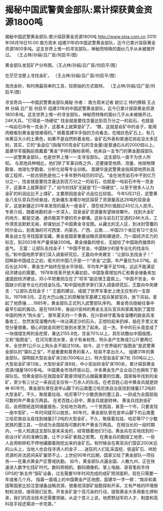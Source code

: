 # 揭秘中国武警黄金部队:累计探获黄金资源1800吨

揭秘中国武警黄金部队:累计探获黄金资源1800吨
http://www.sina.com.cn  2010年06月18日10:00  南方周末
组建31年的中国武警黄金部队，迄今已累计探获黄金资源1800多吨。这支世界上惟一的寻宝部队，神秘而特殊的面纱几乎从未被揭开过。 （王占林/孙娟/吕广臣/何启平/图）

黄金部队发现矿产分布图。（王占林/孙娟/吕广臣/何启平/图）

在茫茫戈壁上寻找金矿。 （王占林/孙娟/吕广臣/何启平/图）

淘洗金砂，有时用最简单的工具，较原始的方式取样。 （王占林/孙娟/吕广臣/何启平/图）

寻宝奇兵——中国武警黄金部队揭秘
作者： 南方周末记者 姚忆江 特约撰稿 王占林 孙娟 吕广臣 何启平
组建31年的中国武警黄金部队，迄今已累计探获黄金资源1800多吨。这支世界上惟一的寻宝部队，神秘而特殊的面纱几乎从未被揭开过。
24K大兵，“打得是一场硬仗”
找金就是要找含量达到百万分之一的岩石，也就是一吨岩石中有一克金子，这基本上就算是矿了。
“瞧，这就是岩矿中的金子，能用肉眼看到黄金是很难得的。”
顺着苗建华手指的方向看去，在暗灰色矿石上，有几块黄豆大小的土黄色，如果不是自然附着金粒，金矿石外表和普通花岗岩没太多区别，其实，它的“金品位”(指每100克金矿石的含金量)是普通石头的2000倍以上。
苗建华军服胸前佩戴着“黄金”字样的胸标表明，他来自一支专门的黄金勘探部队——武警黄金部队，也是世界上惟一一支寻宝部队。
这支部队一直不为世人所知。
与其他兵种相比，他们除了军事训练之外，还要接受地质、测量、地球物理勘查、地球化学勘查、分析化验等专业训练。
苗建华是武警黄金指挥部地质处高级工程师，一脸古铜色是他二十多年野外经历的印记。“金在地壳岩石中不到亿万分之一，找金就是要找含量达到百万分之一的岩石，也就是一吨岩石中有一克金子，这基本上就算是矿了。”
如今的找矿无疑是“打一场硬仗”，以至于很多人认为金矿的利润远比不上煤矿，主要原因是金矿点品位比较低。
今年5月21日，武警黄金八支队官兵历经奋战，在新疆东准噶尔地区探获了资源量高达26吨的双泉金矿。这是新疆近20年来发现的最大一座金矿，潜在经济价值超过40亿元人民币。专家介绍，随着地勘的进一步深入，双泉金矿资源量有望继续攀升。
找到大金矿的地方，都是交通、通讯极其不便的穷乡僻壤。这些与岩石打交道的24K大兵，工作清苦且默默无闻，却谋划出了中国黄金寻宝图。从藏北的无人区，到冰封雪覆的阿尔金山，到青海的可可西里、内蒙古、广西、云南……中国25个省区有12个支队黄金战士在寻找国家宝藏。黄金是国家重要战略资源和硬通货，乃一国经济实力的标志，到2003年年产量突破200吨。黄金储备的增长，无疑给了中国政府雄厚的底气。
王震：让部队去找金子！
“中国不贫金，中国缺少的是专业化的找金队伍。”和中国地质学家们深入调查研究后，王震向中央建言：“让部队去找金子！”
回眸新中国成立之初，偌大的中国几乎是一个“赤金”之国，年产量仅为4.07吨。此后长达30年，黄金生产始终在低水平徘徊，平均年产量不足10吨，远远不能满足经济建设的需要。
1978年改革开放大幕初启，中国急需增加外汇和黄金储备来加速国民经济建设，邓小平把重担压在了“将军”副总理王震肩上。“中国不贫金，中国缺少的是专业化的找金队伍。”和中国地质学家们深入调查研究后，王震向中央建言：“让部队去找金子！”
王震的建议，成就了世界军事史上绝无仅有的一支部队。1979年3月，正在大巴山施工的原解放军基建工程兵某部官兵，放下风钻，拿起了地质锤……1985年，黄金部队正式列入武警部队序列。
黄金奇兵隐秘往事中最早引起的轰动，是在1983年，奋战兴安岭的黄金五支队官兵和家属淘到了震惊中国的特大“狗头金”。
那年夏天的一个黄昏，在兴安岭守着淘金溜槽的姚金凤准备收工，忽然发现溜槽内有一块沾满泥沙的石头，正想捡起来扔掉，掂在手里又发觉分量很重。细心的姚金凤把它放到水里洗了起来。这一洗，手中的石头竟变成了一块熠熠生辉的金疙瘩，重达2155.8克，含金70%以上，其形状酷似中国版图，又称“版图金”。
在河沟里流水里，金子有亲和性，狗头金产生聚成2公斤要两亿年，全世界1公斤以上狗头金不超过10块。如今，这个世界级的“版图金”是武警黄金部队的“镇队之宝”，不是重要和尊贵的客人，轻易不拿出示人。
组建31年的黄金部队，探明超大型岩金矿床2处(100吨以上)，特大型岩金矿床7处 (50吨以上)，大型岩金矿床13处，大型砂金矿床8处，中小型岩砂金矿床190处，累计探获黄金资源/储量1800多吨。
中国黄金市场开放以后，许多黄金生产企业自己也拥有了勘探队伍，但黄金部队在我国金矿勘查领域仍占据最重要的位置。国家每年找到的金矿，至少有三分之一来自这支仅有一万余人的队伍。在老百姓心目中黄金兵就是财神
80年代，黄金部队曾在哀牢山脚下的云南墨江哈尼族自治县找到储量27.2吨的大型金矿。不久，聚居着拉祜、哈尼等17个少数民族的墨江县，一跃成为全国屈指可数的年产黄金万两县。
在老百姓心目中，黄金兵就是财神。
黄金兵找到金矿后，会把图纸连同储量报告，交给地方政府。一个贫困县，甚至一个市，只要发现一座中型矿，一年时间就可以脱贫。80年代，黄金部队曾在哀牢山脚下的云南墨江哈尼族自治县找到储量27.2吨的大型金矿。不久，聚居着拉祜、哈尼等17个少数民族的墨江县，一跃成为全国屈指可数的年产黄金万两县。
在相当长的一段时期内，一些人知道这支部队是来采金的，经常跟着他们行动。黄金兵在实地找到的一些设计矿点的准确位置，让不少采矿者趋之若鹜。
在黄金兵的勘探工地旁，一些人会用粉碎机不停地碾磨着刚挖出来的金矿石。有时候会在离官兵们营区200米远的山头上，当地人也会找寻诱人的金子……迷狂的人们乱采滥挖、偷盗矿石、哄抢资源的非法民间采矿屡禁不止，上世纪90年代后期，国家又给了黄金部队一项任务——在重点黄金产区警戒执勤。
如今，黄金部队点遍全国、人散九州，正在快速进入数字化找矿时代。数码照相机、数码摄像机、掌上电脑、录音笔和手持GPS的“新五件”探矿设备，过去需要10年时间完成的成矿预测面积，现在只需要一年或者几个月。
指着一面墙上的中国黄金产区地图，苗建华一字一顿：“南非和美国等国家比较注意储备战略资源，很重视深部矿层勘探和开采，又有严格的环境限制和法规，值得我们反思。开发金矿是个高污染的行动，提取黄金大多用氰化钾和汞，我们的选冶技术还需要突破。从这个意义上说，地质野战军的人才、制度和高科技手段还需进一步完善。”

